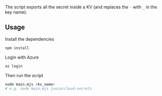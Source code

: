 The script exports all the secret inside a KV (and replaces the `-` with `_` in the key name).

## Usage

Install the dependencies
```bash
npm install
```

Login with Azure
```bash
az login
```

Then run the script
```bash
node main.mjs <kv_name>
# e.g. node main.mjs juniorcloud-secrets
```